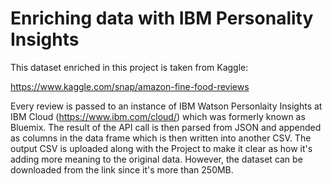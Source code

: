 # Enriching data with IBM Personality Insights
This dataset enriched in this project is taken from Kaggle:

https://www.kaggle.com/snap/amazon-fine-food-reviews

Every review is passed to an instance of IBM Watson Personlaity Insights at IBM Cloud (https://www.ibm.com/cloud/) which was
formerly known as Bluemix. The result of the API call is then parsed from JSON and appended as columns in the data frame which
is then written into another CSV. The output CSV is uploaded along with the Project to make it clear as how it's adding more 
meaning to the original data. However, the dataset can be downloaded from the link since it's more than 250MB.
